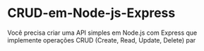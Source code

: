 # CRUD-em-Node-js-Express
Você precisa criar uma API simples em Node.js com Express que implemente operações CRUD (Create, Read, Update, Delete) par


